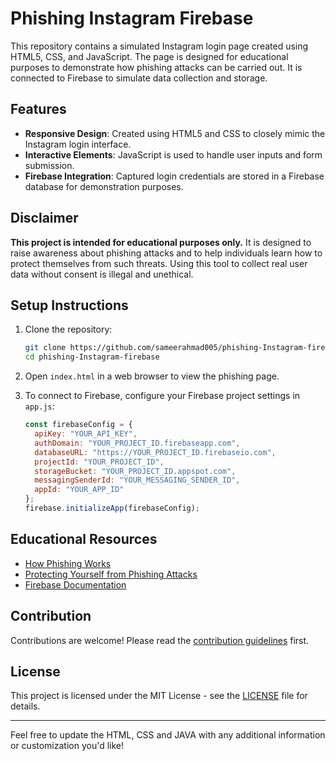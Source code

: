 # Phishing Instagram Firebase

This repository contains a simulated Instagram login page created using HTML5, CSS, and JavaScript. The page is designed for educational purposes to demonstrate how phishing attacks can be carried out. It is connected to Firebase to simulate data collection and storage.

## Features

- **Responsive Design**: Created using HTML5 and CSS to closely mimic the Instagram login interface.
- **Interactive Elements**: JavaScript is used to handle user inputs and form submission.
- **Firebase Integration**: Captured login credentials are stored in a Firebase database for demonstration purposes.

## Disclaimer

**This project is intended for educational purposes only.** It is designed to raise awareness about phishing attacks and to help individuals learn how to protect themselves from such threats. Using this tool to collect real user data without consent is illegal and unethical.

## Setup Instructions

1. Clone the repository:
   ```bash
   git clone https://github.com/sameerahmad005/phishing-Instagram-firebase.git
   cd phishing-Instagram-firebase
   ```

2. Open `index.html` in a web browser to view the phishing page.

3. To connect to Firebase, configure your Firebase project settings in `app.js`:
   ```javascript
   const firebaseConfig = {
     apiKey: "YOUR_API_KEY",
     authDomain: "YOUR_PROJECT_ID.firebaseapp.com",
     databaseURL: "https://YOUR_PROJECT_ID.firebaseio.com",
     projectId: "YOUR_PROJECT_ID",
     storageBucket: "YOUR_PROJECT_ID.appspot.com",
     messagingSenderId: "YOUR_MESSAGING_SENDER_ID",
     appId: "YOUR_APP_ID"
   };
   firebase.initializeApp(firebaseConfig);
   ```

## Educational Resources

- [How Phishing Works](how-phishing-works.md)
- [Protecting Yourself from Phishing Attacks](https://example.com/phishing-protection)
- [Firebase Documentation](https://firebase.google.com/docs)

## Contribution

Contributions are welcome! Please read the [contribution guidelines](CONTRIBUTING.md) first.

## License

This project is licensed under the MIT License - see the [LICENSE](LICENSE) file for details.

---

Feel free to update the HTML, CSS and JAVA with any additional information or customization you'd like!
